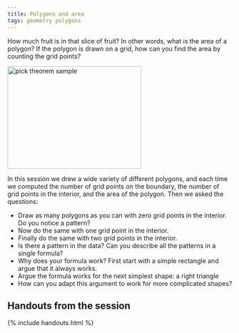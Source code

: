 ```yaml
---
title: Polygons and area
tags: geometry polygons
---
```


How much fruit is in that slice of fruit? In other words, what is the area of a polygon? If the polygon is drawn on a grid, how can you find the area by counting the grid points?<!--more-->

<img src="{{ site.baseurl }}/assets/misc/pick-sample.png" alt="pick theorem sample" width="300" height="230" />

<p>In this session we drew a wide variety of different polygons, and each time we computed the number of grid points on the boundary, the number of grid points in the interior, and the area of the polygon. Then we asked the questions:</p>
<ul>
<li>Draw as many polygons as you can with zero grid points in the interior. Do you notice a pattern?</li>
<li>Now do the same with one grid point in the interior.</li>
<li>Finally do the same with two grid points in the interior.</li>
<li>Is there a pattern in the data? Can you describe all the patterns in a single formula?</li>
<li>Why does your formula work? First start with a simple rectangle and argue that it always works.</li>
<li>Argue the formula works for the next simplest shape: a right triangle</li>
<li>How can you adapt this argument to work for more complicated shapes?</li>
</ul>

## Handouts from the session

{% include handouts.html %}
